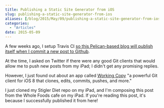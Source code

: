 ```yaml
---
title: Publishing a Static Site Generator from iOS
slug: publishing-a-static-site-generator-from-ios
aliases: [/blog/2015/May/09/publishing-a-static-site-generator-from-ios/]
categories:
  - "Articles"
date: 2015-05-09
---
```


A few weeks ago, I setup Travis CI [so this Pelican-based blog will publish itself when I commit a new post to Github](http://stiglerdiet.com/blog/2015/Mar/27/auto-deploying-stigler-diet-with-travis-ci/).

At the time, I asked on Twitter if there were any good Git clients that would allow me to push new posts from my iPad; I didn't get any promising replies.

However, I just found out about an app called [Working Copy](http://workingcopyapp.com) "a powerful Git client for iOS 8 that clones, edits, commits, pushes, and more."

I just cloned my Stigler Diet repo on my iPad, and I'm composing this post from the Whole Foods cafe on my iPad. If you're reading this post, it's because I successfully published it from here!